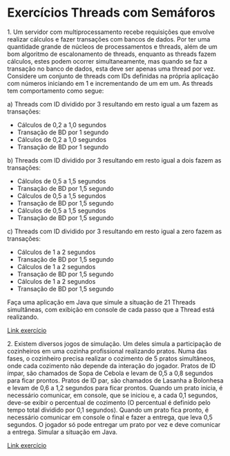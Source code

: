 # Exercícios Threads com Semáforos

<p>
1. Um servidor com multiprocessamento recebe requisições que envolve realizar cálculos
e fazer transações com bancos de dados. Por ter uma quantidade grande de núcleos de
processamentos e threads, além de um bom algoritmo de escalonamento de threads,
enquanto as threads fazem cálculos, estes podem ocorrer simultaneamente, mas
quando se faz a transação no banco de dados, esta deve ser apenas uma thread por
vez. Considere um conjunto de threads com IDs definidas na própria aplicação com
números iniciando em 1 e incrementando de um em um. As threads tem comportamento
como segue:<br />

a) Threads com ID dividido por 3 resultando em resto igual a um fazem as transações:
- Cálculos de 0,2 a 1,0 segundos
- Transação de BD por 1 segundo
- Cálculos de 0,2 a 1,0 segundos
- Transação de BD por 1 segundo

b) Threads com ID dividido por 3 resultando em resto igual a dois fazem as transações:
- Cálculos de 0,5 a 1,5 segundos
- Transação de BD por 1,5 segundo
- Cálculos de 0,5 a 1,5 segundos
- Transação de BD por 1,5 segundo
- Cálculos de 0,5 a 1,5 segundos
- Transação de BD por 1,5 segundo

c) Threads com ID dividido por 3 resultando em resto igual a zero fazem as transações:
- Cálculos de 1 a 2 segundos
- Transação de BD por 1,5 segundo
- Cálculos de 1 a 2 segundos
- Transação de BD por 1,5 segundo
- Cálculos de 1 a 2 segundos
- Transação de BD por 1,5 segundo

Faça uma aplicação em Java que simule a situação de 21 Threads simultâneas, com
exibição em console de cada passo que a Thread está realizando.

[Link exercício](https://github.com/andreluis-git/SistemasOperacionaisI/tree/main/SOI_Threads_Semaforos/src/servidor)
</p>

<p>
2. Existem diversos jogos de simulação. Um deles simula a participação de cozinheiros em
uma cozinha profissional realizando pratos. Numa das fases, o cozinheiro precisa
realizar o cozimento de 5 pratos simultâneos, onde cada cozimento não depende da
interação do jogador. Pratos de ID ímpar, são chamados de Sopa de Cebola e levam de
0,5 a 0,8 segundos para ficar prontos. Pratos de ID par, são chamados de Lasanha a
Bolonhesa e levam de 0,6 a 1,2 segundos para ficar prontos. Quando um prato inicia, é
necessário comunicar, em console, que se iniciou e, a cada 0,1 segundos, deve-se exibir
o percentual de cozimento (O percentual é definido pelo tempo total dividido por 0,1
segundos). Quando um prato fica pronto, é necessário comunicar em console o final e
fazer a entrega, que leva 0,5 segundos. O jogador só pode entregar um prato por vez e
deve comunicar a entrega. Simular a situação em Java.
  
[Link exercício](https://github.com/andreluis-git/SistemasOperacionaisI/tree/main/SOI_Threads_Semaforos/src/cozinha)
</p>
